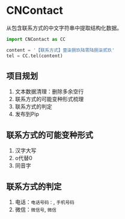 # CNContact
从包含联系方式的中文字符串中提取结构化数据。

```Python
import CNContact as CC

content = '【联系方式】壹柒捌玖陆零陆捌柒贰玖'
tel = CC.tel(content)
```

## 项目规划
1. 文本数据清理：删除多余空行
2. 联系方式的可能变种形式梳理
3. 联系方式的判定
4. 发布到Pip

## 联系方式的可能变种形式
1. 汉字大写
2. o代替0
3. 同音字

## 联系方式的判定
1. 电话：`电话号码：`, `手机号码`
2. 微信：`微信号`, `微信`
